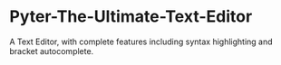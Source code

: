 # Pyter-The-Ultimate-Text-Editor
A Text Editor, with complete features including syntax highlighting and bracket autocomplete.
